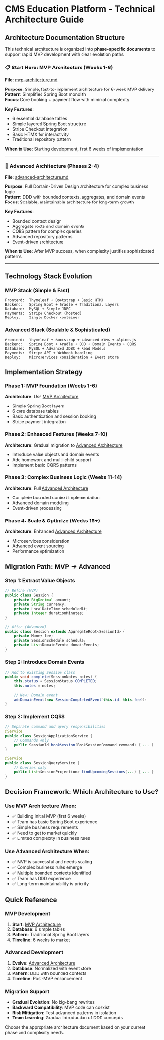 # CMS Education Platform - Technical Architecture Guide

## Architecture Documentation Structure

This technical architecture is organized into **phase-specific documents** to support rapid MVP development with clear evolution paths.

### 📋 **Start Here: MVP Architecture (Weeks 1-6)**
**File**: [mvp-architecture.md](mvp-architecture.md)

**Purpose**: Simple, fast-to-implement architecture for 6-week MVP delivery  
**Pattern**: Simplified Spring Boot monolith  
**Focus**: Core booking + payment flow with minimal complexity

**Key Features**:
- 6 essential database tables
- Simple layered Spring Boot structure
- Stripe Checkout integration
- Basic HTMX for interactivity
- Traditional repository pattern

**When to Use**: Starting development, first 6 weeks of implementation

---

### 🚀 **Advanced Architecture (Phases 2-4)**
**File**: [advanced-architecture.md](advanced-architecture.md)

**Purpose**: Full Domain-Driven Design architecture for complex business logic  
**Pattern**: DDD with bounded contexts, aggregates, and domain events  
**Focus**: Scalable, maintainable architecture for long-term growth

**Key Features**:
- Bounded context design
- Aggregate roots and domain events
- CQRS pattern for complex queries
- Advanced repository patterns
- Event-driven architecture

**When to Use**: After MVP success, when complexity justifies sophisticated patterns

---

## Technology Stack Evolution

### MVP Stack (Simple & Fast)
```
Frontend:  Thymeleaf + Bootstrap + Basic HTMX
Backend:   Spring Boot + Gradle + Traditional Layers
Database:  MySQL + Simple JDBC
Payments:  Stripe Checkout (hosted)
Deploy:    Single Docker container
```

### Advanced Stack (Scalable & Sophisticated)
```
Frontend:  Thymeleaf + Bootstrap + Advanced HTMX + Alpine.js
Backend:   Spring Boot + Gradle + DDD + Domain Events + CQRS
Database:  MySQL + Advanced JDBC + Read Models
Payments:  Stripe API + Webhook handling
Deploy:    Microservices consideration + Event store
```

## Implementation Strategy

### Phase 1: MVP Foundation (Weeks 1-6)
**Architecture**: Use [MVP Architecture](mvp-architecture.md)
- Simple Spring Boot layers
- 6 core database tables
- Basic authentication and session booking
- Stripe payment integration

### Phase 2: Enhanced Features (Weeks 7-10) 
**Architecture**: Gradual migration to [Advanced Architecture](advanced-architecture.md)
- Introduce value objects and domain events
- Add homework and multi-child support
- Implement basic CQRS patterns

### Phase 3: Complex Business Logic (Weeks 11-14)
**Architecture**: Full [Advanced Architecture](advanced-architecture.md)
- Complete bounded context implementation
- Advanced domain modeling
- Event-driven processing

### Phase 4: Scale & Optimize (Weeks 15+)
**Architecture**: Enhanced [Advanced Architecture](advanced-architecture.md)
- Microservices consideration
- Advanced event sourcing
- Performance optimization

## Migration Path: MVP → Advanced

### Step 1: Extract Value Objects
```java
// Before (MVP)
public class Session {
    private BigDecimal amount;
    private String currency;
    private LocalDateTime scheduledAt;
    private Integer durationMinutes;
}

// After (Advanced)
public class Session extends AggregateRoot<SessionId> {
    private Money fee;
    private SessionSchedule schedule;
    private List<DomainEvent> domainEvents;
}
```

### Step 2: Introduce Domain Events
```java
// Add to existing Session class
public void complete(SessionNotes notes) {
    this.status = SessionStatus.COMPLETED;
    this.notes = notes;
    
    // New: Domain event
    addDomainEvent(new SessionCompletedEvent(this.id, this.fee));
}
```

### Step 3: Implement CQRS
```java
// Separate command and query responsibilities
@Service
public class SessionApplicationService {
    // Commands only
    public SessionId bookSession(BookSessionCommand command) { ... }
}

@Service  
public class SessionQueryService {
    // Queries only
    public List<SessionProjection> findUpcomingSessions(...) { ... }
}
```

## Decision Framework: Which Architecture to Use?

### Use MVP Architecture When:
- ✅ Building initial MVP (first 6 weeks)
- ✅ Team has basic Spring Boot experience
- ✅ Simple business requirements
- ✅ Need to get to market quickly
- ✅ Limited complexity in business rules

### Use Advanced Architecture When:
- ✅ MVP is successful and needs scaling
- ✅ Complex business rules emerge
- ✅ Multiple bounded contexts identified
- ✅ Team has DDD experience
- ✅ Long-term maintainability is priority

## Quick Reference

### MVP Development
1. **Start**: [MVP Architecture](mvp-architecture.md)
2. **Database**: 6 simple tables
3. **Pattern**: Traditional Spring Boot layers
4. **Timeline**: 6 weeks to market

### Advanced Development  
1. **Evolve**: [Advanced Architecture](advanced-architecture.md)
2. **Database**: Normalized with event store
3. **Pattern**: DDD with bounded contexts
4. **Timeline**: Post-MVP enhancement

### Migration Support
- **Gradual Evolution**: No big-bang rewrites
- **Backward Compatibility**: MVP code can coexist
- **Risk Mitigation**: Test advanced patterns in isolation
- **Team Learning**: Gradual introduction of DDD concepts

Choose the appropriate architecture document based on your current phase and complexity needs.